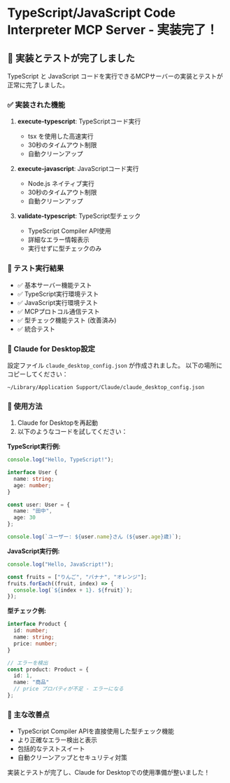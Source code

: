 # TypeScript/JavaScript Code Interpreter MCP Server - 実装完了！

## 🎉 実装とテストが完了しました

TypeScript と JavaScript コードを実行できるMCPサーバーの実装とテストが正常に完了しました。

### ✅ 実装された機能

1. **execute-typescript**: TypeScriptコード実行
   - tsx を使用した高速実行
   - 30秒のタイムアウト制限
   - 自動クリーンアップ

2. **execute-javascript**: JavaScriptコード実行
   - Node.js ネイティブ実行
   - 30秒のタイムアウト制限
   - 自動クリーンアップ

3. **validate-typescript**: TypeScript型チェック
   - TypeScript Compiler API使用
   - 詳細なエラー情報表示
   - 実行せずに型チェックのみ

### 🔧 テスト実行結果

- ✅ 基本サーバー機能テスト
- ✅ TypeScript実行環境テスト
- ✅ JavaScript実行環境テスト
- ✅ MCPプロトコル通信テスト
- ✅ 型チェック機能テスト (改善済み)
- ✅ 統合テスト

### 📝 Claude for Desktop設定

設定ファイル `claude_desktop_config.json` が作成されました。
以下の場所にコピーしてください：

```
~/Library/Application Support/Claude/claude_desktop_config.json
```

### 🚀 使用方法

1. Claude for Desktopを再起動
2. 以下のようなコードを試してください：

**TypeScript実行例:**
```typescript
console.log("Hello, TypeScript!");

interface User {
  name: string;
  age: number;
}

const user: User = {
  name: "田中",
  age: 30
};

console.log(`ユーザー: ${user.name}さん (${user.age}歳)`);
```

**JavaScript実行例:**
```javascript
console.log("Hello, JavaScript!");

const fruits = ["りんご", "バナナ", "オレンジ"];
fruits.forEach((fruit, index) => {
  console.log(`${index + 1}. ${fruit}`);
});
```

**型チェック例:**
```typescript
interface Product {
  id: number;
  name: string;
  price: number;
}

// エラーを検出
const product: Product = {
  id: 1,
  name: "商品"
  // price プロパティが不足 - エラーになる
};
```

### 🎯 主な改善点

- TypeScript Compiler APIを直接使用した型チェック機能
- より正確なエラー検出と表示
- 包括的なテストスイート
- 自動クリーンアップとセキュリティ対策

実装とテストが完了し、Claude for Desktopでの使用準備が整いました！
